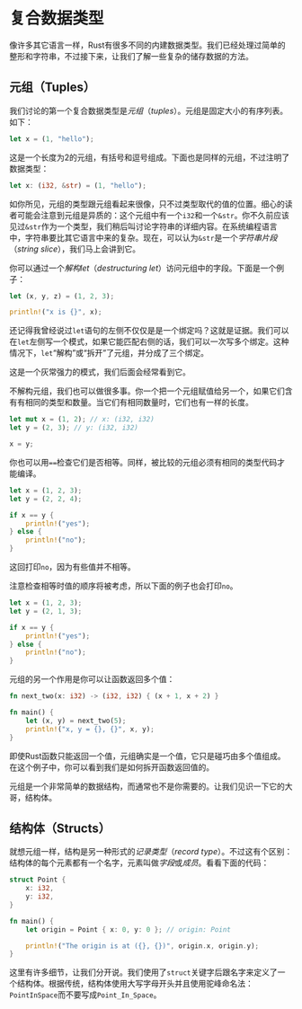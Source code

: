 # 复合数据类型
像许多其它语言一样，Rust有很多不同的内建数据类型。我们已经处理过简单的整形和字符串，不过接下来，让我们了解一些复杂的储存数据的方法。

## 元组（Tuples）
我们讨论的第一个复合数据类型是*元组*（*tuples*）。元组是固定大小的有序列表。如下：
```rust
let x = (1, "hello");
```
这是一个长度为2的元组，有括号和逗号组成。下面也是同样的元组，不过注明了数据类型：
```rust
let x: (i32, &str) = (1, "hello");
```
如你所见，元组的类型跟元组看起来很像，只不过类型取代的值的位置。细心的读者可能会注意到元组是异质的：这个元组中有一个`i32`和一个`&str`。你不久前应该见过`&str`作为一个类型，我们稍后叫讨论字符串的详细内容。在系统编程语言中，字符串要比其它语言中来的复杂。现在，可以认为`&str`是一个*字符串片段*（*string slice*），我们马上会讲到它。

你可以通过一个*解构let*（*destructuring let*）访问元组中的字段。下面是一个例子：
```rust
let (x, y, z) = (1, 2, 3);

println!("x is {}", x);
```
还记得我曾经说过`let`语句的左侧不仅仅是是一个绑定吗？这就是证据。我们可以在`let`左侧写一个模式，如果它能匹配右侧的话，我们可以一次写多个绑定。这种情况下，`let`“解构”或“拆开”了元组，并分成了三个绑定。

这是一个灰常强力的模式，我们后面会经常看到它。

不解构元组，我们也可以做很多事。你一个把一个元组赋值给另一个，如果它们含有有相同的类型和数量。当它们有相同数量时，它们也有一样的长度。
```rust
let mut x = (1, 2); // x: (i32, i32)
let y = (2, 3); // y: (i32, i32)

x = y;
```
你也可以用`==`检查它们是否相等。同样，被比较的元组必须有相同的类型代码才能编译。
```rust
let x = (1, 2, 3);
let y = (2, 2, 4);

if x == y {
    println!("yes");
} else {
    println!("no");
}
```
这回打印`no`，因为有些值并不相等。

注意检查相等时值的顺序将被考虑，所以下面的例子也会打印`no`。
```rust
let x = (1, 2, 3);
let y = (2, 1, 3);

if x == y {
    println!("yes");
} else {
    println!("no");
}
```
元组的另一个作用是你可以让函数返回多个值：
```rust
fn next_two(x: i32) -> (i32, i32) { (x + 1, x + 2) }

fn main() {
    let (x, y) = next_two(5);
    println!("x, y = {}, {}", x, y);
}
```
即使Rust函数只能返回一个值，元组确实是一个值，它只是碰巧由多个值组成。在这个例子中，你可以看到我们是如何拆开函数返回值的。

元组是一个非常简单的数据结构，而通常也不是你需要的。让我们见识一下它的大哥，结构体。

## 结构体（Structs）
就想元组一样，结构是另一种形式的*记录类型*（*record type*）。不过这有个区别：结构体的每个元素都有一个名字，元素叫做*字段*或*成员*。看看下面的代码：
```rust
struct Point {
    x: i32,
    y: i32,
}

fn main() {
    let origin = Point { x: 0, y: 0 }; // origin: Point

    println!("The origin is at ({}, {})", origin.x, origin.y);
}
```
这里有许多细节，让我们分开说。我们使用了`struct`关键字后跟名字来定义了一个结构体。根据传统，结构体使用大写字母开头并且使用驼峰命名法：`PointInSpace`而不要写成`Point_In_Space`。



